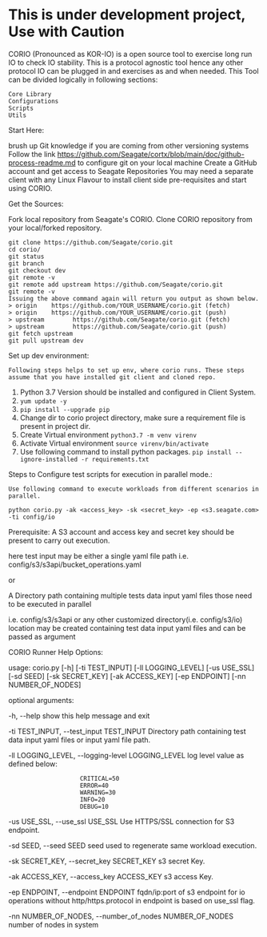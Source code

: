 # This is under development project, Use with Caution

CORIO (Pronounced as KOR-IO) is a open source tool to exercise long run IO to check IO stability. This is a protocol agnostic tool hence any other protocol IO can be plugged in and exercises as and when needed.
This Tool can be divided logically in following sections:

    Core Library
    Configurations
    Scripts
    Utils
Start Here:

brush up Git knowledge if you are coming from other versioning systems
Follow the link <https://github.com/Seagate/cortx/blob/main/doc/github-process-readme.md> to configure git on your local machine
Create a GitHub account and get access to Seagate Repositories
You may need a separate client with any Linux Flavour to install client side pre-requisites and start using CORIO.

Get the Sources:

Fork local repository from Seagate's CORIO. Clone CORIO repository from your local/forked repository.

    git clone https://github.com/Seagate/corio.git
    cd corio/
    git status
    git branch
    git checkout dev
    git remote -v
    git remote add upstream https://github.com/Seagate/corio.git
    git remote -v
    Issuing the above command again will return you output as shown below.
    > origin    https://github.com/YOUR_USERNAME/corio.git (fetch)
    > origin    https://github.com/YOUR_USERNAME/corio.git (push)
    > upstream        https://github.com/Seagate/corio.git (fetch)
    > upstream        https://github.com/Seagate/corio.git (push)
    git fetch upstream
    git pull upstream dev

Set up dev environment:

    Following steps helps to set up env, where corio runs. These steps assume that you have installed git client and cloned repo.

1. Python 3.7 Version should be installed and configured in Client System.
2. `yum update -y`
3. `pip install --upgrade pip`
4. Change dir to corio project directory, make sure a requirement file is present in project dir.
5. Create Virtual environment `python3.7 -m venv virenv`
6. Activate Virtual environment `source virenv/bin/activate`
7. Use following command to install python packages.
        `pip install --ignore-installed -r requirements.txt`


Steps to Configure test scripts for execution in parallel mode.:

    Use following command to execute workloads from different scenarios in parallel.

    python corio.py -ak <access_key> -sk <secret_key> -ep <s3.seagate.com> -ti config/io

Prerequisite: A S3 account and access key and secret key should be present to carry out execution.

here test input may be either a single yaml file path i.e. config/s3/s3api/bucket_operations.yaml

or

A Directory path containing multiple tests data input yaml files those need to be executed in parallel

i.e. config/s3/s3api or any other customized directory(i.e. config/s3/io) location may be created containing test data input yaml files and can be passed as argument

CORIO Runner Help Options:

usage: corio.py [-h] [-ti TEST_INPUT] [-ll LOGGING_LEVEL] [-us USE_SSL]
                [-sd SEED] [-sk SECRET_KEY] [-ak ACCESS_KEY] [-ep ENDPOINT]
                [-nn NUMBER_OF_NODES]

optional arguments:

  -h, --help            show this help message and exit

  -ti TEST_INPUT, --test_input TEST_INPUT
                        Directory path containing test data input yaml files
                        or input yaml file path.

  -ll LOGGING_LEVEL, --logging-level LOGGING_LEVEL
                        log level value as defined below:

                        CRITICAL=50 
                        ERROR=40
                        WARNING=30 
                        INFO=20 
                        DEBUG=10

  -us USE_SSL, --use_ssl USE_SSL
                        Use HTTPS/SSL connection for S3 endpoint.

  -sd SEED, --seed SEED
                        seed used to regenerate same workload  execution.

  -sk SECRET_KEY, --secret_key SECRET_KEY
                        s3 secret Key.

  -ak ACCESS_KEY, --access_key ACCESS_KEY
                        s3 access Key.

  -ep ENDPOINT, --endpoint ENDPOINT
                        fqdn/ip:port of s3 endpoint for io operations without
                        http/https.protocol in endpoint is based on use_ssl
                        flag.

  -nn NUMBER_OF_NODES, --number_of_nodes NUMBER_OF_NODES
                        number of nodes in system
